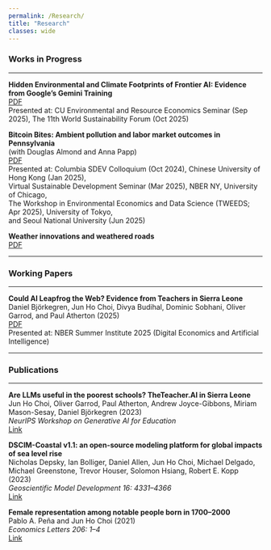 ```yaml
---
permalink: /Research/
title: "Research"
classes: wide
---
```



### Works in Progress
---
**Hidden Environmental and Climate Footprints of Frontier AI: Evidence from Google’s Gemini Training**  
[PDF](/assets/pdf/choi_frontier_ai.pdf)  
Presented at: CU Environmental and Resource Economics Seminar (Sep 2025), The 11th World Sustainability Forum (Oct 2025)

**Bitcoin Bites: Ambient pollution and labor market outcomes in Pennsylvania**  
(with Douglas Almond and Anna Papp)  
[PDF](/assets/pdf/choi_bitcoin_bites.pdf)  
Presented at: Columbia SDEV Colloquium (Oct 2024), Chinese University of Hong Kong (Jan 2025),  
Virtual Sustainable Development Seminar (Mar 2025), NBER NY, University of Chicago,  
The Workshop in Environmental Economics and Data Science (TWEEDS; Apr 2025), University of Tokyo,  
and Seoul National University (Jun 2025)

**Weather innovations and weathered roads**  
[PDF](/assets/pdf/choi_weather_roads.pdf)  

---

### Working Papers
---
**Could AI Leapfrog the Web? Evidence from Teachers in Sierra Leone**  
Daniel Björkegren, Jun Ho Choi, Divya Budihal, Dominic Sobhani, Oliver Garrod, and Paul Atherton (2025)  
[PDF](/assets/pdf/choi_ai_leapfrog.pdf)  
Presented at: NBER Summer Institute 2025 (Digital Economics and Artificial Intelligence)  

---

### Publications
---
**Are LLMs useful in the poorest schools? TheTeacher.AI in Sierra Leone**  
Jun Ho Choi, Oliver Garrod, Paul Atherton, Andrew Joyce-Gibbons, Miriam Mason-Sesay, Daniel Björkegren (2023)  
*NeurIPS Workshop on Generative AI for Education*  
[Link](https://gaied.org/neurips2023/files/34/34_paper.pdf)  

**DSCIM-Coastal v1.1: an open-source modeling platform for global impacts of sea level rise**  
Nicholas Depsky, Ian Bolliger, Daniel Allen, Jun Ho Choi, Michael Delgado, Michael Greenstone, Trevor Houser, Solomon Hsiang, Robert E. Kopp (2023)  
*Geoscientific Model Development 16: 4331–4366*  
[Link](https://doi.org/10.5194/gmd-16-4331-2023)  

**Female representation among notable people born in 1700–2000**  
Pablo A. Peña and Jun Ho Choi (2021)  
*Economics Letters 206: 1–4*  
[Link](https://doi.org/10.1016/j.econlet.2021.109968)  


